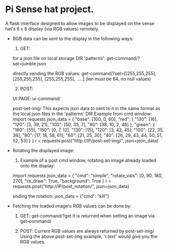 # Pi Sense hat project.

A flask interface designed to allow images to be displayed on the sense hat's 8 x 8 display (via RGB values) remotely.

* RGB data can be sent to the display in the following ways:
  1. GET:

  for a json file on local storage DIR 'patterns':
  get-command/?set=jumble.json

  directly sending the RGB values:
  get-command/?set=[[255,255,255], [255,255,255], [255,255,255], .....] (len must be 64, no null values)

  2. POST:

  UI PAGE: ui-command/

  post-set-img/
  This expects json data to sent to it in the same format as the local json files in the 'patterns' DIR
  Example from cmd window:
  import requests
  json_data = { 
      "base": [100, 0, 60],
      "red":
      {
          "130": [16],
          "120": [3, 39, 21],
          "100": [50, 35, 7],
          "80": [38, 10, 2, 46]
      },
      "green":
      {
          "160": [55],
          "150": [0, 7, 12],
          "130": [15],
          "120": [3, 42, 45],
          "100": [22, 35, 36],
          "80": [17, 18, 58, 61],
          "60": [21, 25, 30],
          "40": [26, 29, 43, 44, 50, 51, 52, 53]
    }
  }
  r = requests.post("http://IP/post-set-img/", json=json_data)

* Rotating the displayed image:

  1. Example of a post cmd window, rotating an image already loaded onto the display:

  import requests
  json_data = {
      "cmd": "simple", 
      "rotate_vals": [0, 90, 180, 270], 
      "re_draw": True, 
      "background": True
    }
  r = requests.post("http://IP/post_rotation/", json=json_data)

  ending the rotation:
  json_data = {"cmd": "kill"}

* Fetching the loaded image's RGB values can be done by:

  1. GET:
    get-command/?get
    it is returned when setting an image via get-command/

  2. POST:
    Current RGB values are always returned by post-set-img/
    Using the above post-set-img example, 'r.text' would give you the RGB values.
